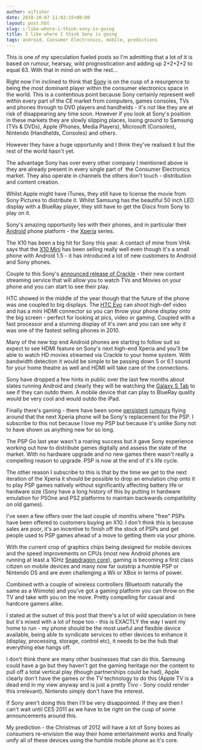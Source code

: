 ```yaml
---
author: ajfisher
date: 2010-10-07 11:03:15+00:00
layout: post.hbt
slug: i-like-where-i-think-sony-is-going
title: I like where I think Sony is going
tags: android, Consumer Electronics, mobile, predictions
---
```


This is one of my speculation fueled posts so I'm admitting that a lot of it is based on rumour, hearsay, wild prognostication and adding up 2+2+2+2 to equal 63. With that in mind on with the rest...

Right now I'm inclined to think that [Sony](http://www.sony.com) is on the cusp of a resurgence to being the most dominant player within the consumer electronics space in the world. This is a contentious point because Sony certainly represent well within every part of the CE market from computers, games consoles, TVs and phones through to DVD players and handhelds - it's not like they are at risk of disappearing any time soon. However if you look at Sony's position in these markets they are slowly slipping places, losing ground to Samsung (TVs & DVDs), Apple (Phones, Media Players), Microsoft (Consoles), Nintendo (Handhelds, Consoles) and others.

However they have a huge opportunity and I think they've realised it but the rest of the world hasn't yet.

The advantage Sony has over every other company I mentioned above is they are already present in every single part of  the Consumer Electronics market. They also operate in channels the others don't touch - distribution and content creation.

Whilst Apple might have iTunes, they still have to license the movie from Sony Pictures to distribute it. Whilst Samsung has the beautiful 50 inch LED display with a BlueRay player, they still have to get the Discs from Sony to play on it.

Sony's amazing opportunity lies with their phones, and in particular their [Android](http://www.android.com/) phone platform - the [Xperia](http://www.sonyericsson.com/cws/products/mobilephones/overview/xperiax10) series.

The X10 has been a big hit for Sony this year. A contact of mine from VHA says that the [X10 Mini](http://www.sonyericsson.com/cws/products/mobilephones/overview/xperiax10mini) has been selling really well even though it's a small phone with Android 1.5 - it has introduced a lot of new customers to Android and Sony phones.

Couple to this Sony's [announced release of Crackle](http://latimesblogs.latimes.com/entertainmentnewsbuzz/2010/10/sonys-crackle-movie-and-tv-streaming-service-debuts-on-android.html) - their new content streaming service that will allow you to watch TVs and Movies on your phone and you can start to see their play.

HTC showed in the middle of the year though that the future of the phone was one coupled to big displays. The [HTC Evo](http://www.htc.com/us/products/evo-sprint) can shoot high-def video and has a mini HDMI connector so you can throw your phone display onto the big screen - perfect for looking at pics, video or gaming. Coupled with a fast processor and a stunning display of it's own and you can see why it was one of the fastest selling phones in 2010.

Many of the new top end Android phones are starting to follow suit so expect to see HDMI feature on Sony's next high-end Xperia and you'll be able to watch HD movies streamed via Crackle to your home system. With bandwidth detection it would be simple to be passing down 5 or 6.1 sound for your home theatre as well and HDMI will take care of the connections.

Sony have dropped a few hints in public over the last few months about slates running Android and clearly they will be watching the [Galaxy S Tab](http://www.samsung.com/au/smartphone/galaxy-tab/) to see if they can outdo them. A mobile device that can play to BlueRay quality would be very cool and would outdo the iPad.

Finally there's gaming - there have been some [persistent](http://www.engadget.com/2010/08/11/exclusive-sony-ericsson-to-introduce-android-3-0-gaming-platfor/) [rumours](http://www.google.com.au/images?hl=en&source=imghp&biw=1333&bih=626&q=psp+xperia&gbv=2&aq=f&aqi=&aql=&oq=&gs_rfai=) flying around that the next Xperia phone will be Sony's replacement for the PSP. I subscribe to this not because I love my PSP but because it's unlike Sony not to have shown us anything new for so long.

The PSP Go last year wasn't a roaring success but it gave Sony experience working out how to distribute games digitally and assess the state of the market. With no hardware upgrade and no new games there wasn't really a compelling reason to upgrade. PSP is now at the end of it's life cycle.

The other reason I subscribe to this is that by the time we get to the next iteration of the Xperia it should be possible to drop an emulation chip onto it to play PSP games natively without significantly affecting battery life or hardware size (Sony have a long history of this by putting in hardware emulation for PSOne and PS2 platforms to maintain backwards compatibility on old games).

I've seen a few offers over the last couple of months where "free" PSPs have been offered to customers buying an X10. I don't think this is because sales are poor, it's an incentive to finish off the stock of PSPs and get people used to PSP games ahead of a move to getting them via your phone.

With the current crop of graphics chips being designed for mobile devices and the speed improvements on CPUs (most new Android phones are running at least a 1GHz [Snapdragon core](http://en.wikipedia.org/wiki/Snapdragon_(processor))), gaming is becoming a first class citizen on mobile devices and many now far outstrip a humble PSP or Nintendo DS and are even challenging a Wii or XBox in terms of power.

Combined with a couple of wireless controllers (Bluetooth naturally the same as a Wiimote) and you've got a gaming platform you can throw on the TV and take with you on the move. Pretty compelling for casual and hardcore gamers alike.

I stated at the outset of this post that there's a lot of wild speculation in here but it's mixed with a lot of hope too - this is EXACTLY the way I want my home to run - my phone should be the most useful and flexible device available, being able to syndicate services to other devices to enhance it (display, processing, storage, control etc), it needs to be the hub that everything else hangs off.

I don't think there are many other businesses that can do this. Samsung could have a go but they haven't got the gaming heritage nor the content to pull off a total vertical play (though partnerships could be had), Apple clearly don't have the games or the TV technology to do this (Apple TV is a dead end in my view anyway and is just a pretty Tivo - Sony could render this irrelevant). Nintendo simply don't have the interest.

If Sony aren't doing this then I'll be very disappointed. If they are then I can't wait until CES 2011 as we have to be right on the cusp of some announcements around this.

My prediction - the Christmas of 2012 will have a lot of Sony boxes as consumers re-envision the way their home entertainment works and finally unify all of these devices using the humble mobile phone as it's core.

